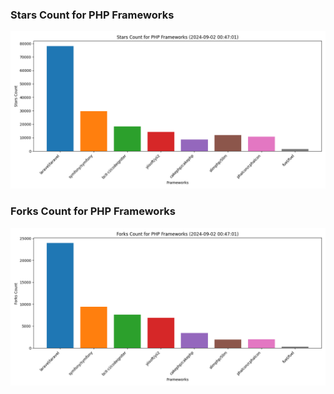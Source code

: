 ### Stars Count for PHP Frameworks

![Stars Chart](./archive/charts/20240902004701_stars_count.png)

### Forks Count for PHP Frameworks

![Forks Chart](./archive/charts/20240902004701_forks_count.png)


